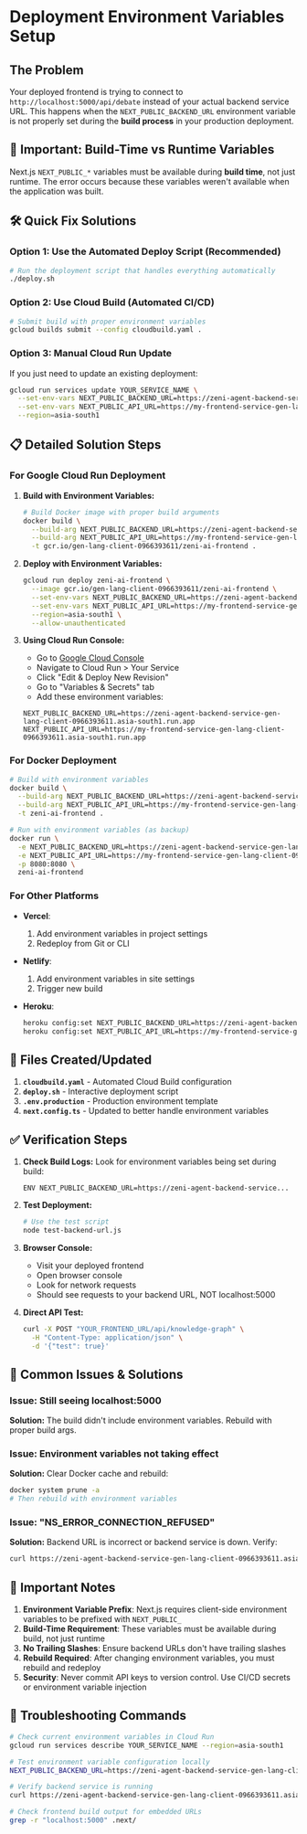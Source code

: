 # Deployment Environment Variables Setup

## The Problem
Your deployed frontend is trying to connect to `http://localhost:5000/api/debate` instead of your actual backend service URL. This happens when the `NEXT_PUBLIC_BACKEND_URL` environment variable is not properly set during the **build process** in your production deployment.

## 🚨 Important: Build-Time vs Runtime Variables
Next.js `NEXT_PUBLIC_*` variables must be available during **build time**, not just runtime. The error occurs because these variables weren't available when the application was built.

## 🛠️ Quick Fix Solutions

### Option 1: Use the Automated Deploy Script (Recommended)
```bash
# Run the deployment script that handles everything automatically
./deploy.sh
```

### Option 2: Use Cloud Build (Automated CI/CD)
```bash
# Submit build with proper environment variables
gcloud builds submit --config cloudbuild.yaml .
```

### Option 3: Manual Cloud Run Update
If you just need to update an existing deployment:
```bash
gcloud run services update YOUR_SERVICE_NAME \
  --set-env-vars NEXT_PUBLIC_BACKEND_URL=https://zeni-agent-backend-service-7swwhfygga-el.a.run.app \
  --set-env-vars NEXT_PUBLIC_API_URL=https://my-frontend-service-gen-lang-client-0966393611.asia-south1.run.app \
  --region=asia-south1
```

## 📋 Detailed Solution Steps

### For Google Cloud Run Deployment

1. **Build with Environment Variables:**
   ```bash
   # Build Docker image with proper build arguments
   docker build \
     --build-arg NEXT_PUBLIC_BACKEND_URL=https://zeni-agent-backend-service-gen-lang-client-0966393611.asia-south1.run.app \
     --build-arg NEXT_PUBLIC_API_URL=https://my-frontend-service-gen-lang-client-0966393611.asia-south1.run.app \
     -t gcr.io/gen-lang-client-0966393611/zeni-ai-frontend .
   ```

2. **Deploy with Environment Variables:**
   ```bash
   gcloud run deploy zeni-ai-frontend \
     --image gcr.io/gen-lang-client-0966393611/zeni-ai-frontend \
     --set-env-vars NEXT_PUBLIC_BACKEND_URL=https://zeni-agent-backend-service-gen-lang-client-0966393611.asia-south1.run.app \
     --set-env-vars NEXT_PUBLIC_API_URL=https://my-frontend-service-gen-lang-client-0966393611.asia-south1.run.app \
     --region=asia-south1 \
     --allow-unauthenticated
   ```

3. **Using Cloud Run Console:**
   - Go to [Google Cloud Console](https://console.cloud.google.com)
   - Navigate to Cloud Run > Your Service
   - Click "Edit & Deploy New Revision"
   - Go to "Variables & Secrets" tab
   - Add these environment variables:
   ```
   NEXT_PUBLIC_BACKEND_URL=https://zeni-agent-backend-service-gen-lang-client-0966393611.asia-south1.run.app
   NEXT_PUBLIC_API_URL=https://my-frontend-service-gen-lang-client-0966393611.asia-south1.run.app
   ```

### For Docker Deployment
```bash
# Build with environment variables
docker build \
  --build-arg NEXT_PUBLIC_BACKEND_URL=https://zeni-agent-backend-service-gen-lang-client-0966393611.asia-south1.run.app \
  --build-arg NEXT_PUBLIC_API_URL=https://my-frontend-service-gen-lang-client-0966393611.asia-south1.run.app \
  -t zeni-ai-frontend .

# Run with environment variables (as backup)
docker run \
  -e NEXT_PUBLIC_BACKEND_URL=https://zeni-agent-backend-service-gen-lang-client-0966393611.asia-south1.run.app \
  -e NEXT_PUBLIC_API_URL=https://my-frontend-service-gen-lang-client-0966393611.asia-south1.run.app \
  -p 8080:8080 \
  zeni-ai-frontend
```

### For Other Platforms

- **Vercel**: 
  1. Add environment variables in project settings
  2. Redeploy from Git or CLI
  
- **Netlify**: 
  1. Add environment variables in site settings
  2. Trigger new build
  
- **Heroku**: 
  ```bash
  heroku config:set NEXT_PUBLIC_BACKEND_URL=https://zeni-agent-backend-service-gen-lang-client-0966393611.asia-south1.run.app
  heroku config:set NEXT_PUBLIC_API_URL=https://my-frontend-service-gen-lang-client-0966393611.asia-south1.run.app
  ```

## 🔧 Files Created/Updated

1. **`cloudbuild.yaml`** - Automated Cloud Build configuration
2. **`deploy.sh`** - Interactive deployment script
3. **`.env.production`** - Production environment template
4. **`next.config.ts`** - Updated to better handle environment variables

## ✅ Verification Steps

1. **Check Build Logs:**
   Look for environment variables being set during build:
   ```
   ENV NEXT_PUBLIC_BACKEND_URL=https://zeni-agent-backend-service...
   ```

2. **Test Deployment:**
   ```bash
   # Use the test script
   node test-backend-url.js
   ```

3. **Browser Console:**
   - Visit your deployed frontend
   - Open browser console
   - Look for network requests
   - Should see requests to your backend URL, NOT localhost:5000

4. **Direct API Test:**
   ```bash
   curl -X POST "YOUR_FRONTEND_URL/api/knowledge-graph" \
     -H "Content-Type: application/json" \
     -d '{"test": true}'
   ```

## 🚨 Common Issues & Solutions

### Issue: Still seeing localhost:5000
**Solution:** The build didn't include environment variables. Rebuild with proper build args.

### Issue: Environment variables not taking effect
**Solution:** Clear Docker cache and rebuild:
```bash
docker system prune -a
# Then rebuild with environment variables
```

### Issue: "NS_ERROR_CONNECTION_REFUSED"
**Solution:** Backend URL is incorrect or backend service is down. Verify:
```bash
curl https://zeni-agent-backend-service-gen-lang-client-0966393611.asia-south1.run.app/health
```

## 📝 Important Notes

1. **Environment Variable Prefix**: Next.js requires client-side environment variables to be prefixed with `NEXT_PUBLIC_`
2. **Build-Time Requirement**: These variables must be available during build, not just runtime
3. **No Trailing Slashes**: Ensure backend URLs don't have trailing slashes
4. **Rebuild Required**: After changing environment variables, you must rebuild and redeploy
5. **Security**: Never commit API keys to version control. Use CI/CD secrets or environment variable injection

## 🔄 Troubleshooting Commands

```bash
# Check current environment variables in Cloud Run
gcloud run services describe YOUR_SERVICE_NAME --region=asia-south1

# Test environment variable configuration locally
NEXT_PUBLIC_BACKEND_URL=https://zeni-agent-backend-service-gen-lang-client-0966393611.asia-south1.run.app npm run build

# Verify backend service is running
curl https://zeni-agent-backend-service-gen-lang-client-0966393611.asia-south1.run.app

# Check frontend build output for embedded URLs
grep -r "localhost:5000" .next/
```